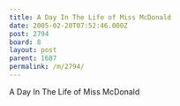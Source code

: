 ```yaml
---
title: A Day In The Life of Miss McDonald
date: 2005-02-20T07:52:46.000Z
post: 2794
board: 8
layout: post
parent: 1687
permalink: /m/2794/
---
```

A Day In The Life of Miss McDonald
